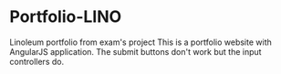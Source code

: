 # Portfolio-LINO
Linoleum portfolio from exam's project
This is a portfolio website with AngularJS application. The submit buttons don't work but the input controllers do.

